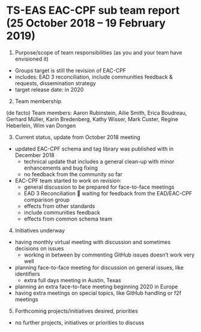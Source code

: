 # TS-EAS EAC-CPF sub team report (25 October 2018 – 19 February 2019)

1. Purpose/scope of team responsibilities (as you and your team have envisioned it)
* Groups target is still the revision of EAC-CPF
*	includes: EAD 3 reconciliation, include communities feedback & requests, dissemination strategy
*	target release date: in 2020

2. Team membership

(de facto) Team members: Aaron Rubinstein, Ailie Smith, Erica Boudreau, Gerhard Müller, Karin Bredenberg, Kathy Wisser, Mark Custer, Regine Heberlein, Wim van Dongen 

3. Current status, update from October 2018 meeting

*	updated EAC-CPF schema and tag library was published with in December 2018
	* technical update that includes a general clean-up with minor enhancements and bug fixing
	*	no feedback from the community so far
*	EAC-CPF team started to work on revision:
	*	general discussion to be prepared for face-to-face meetings
	*	EAD 3 Reconciliation  waiting for feedback from the EAD/EAC-CPF comparison group
	*	effects from other standards
	*	include communities feedback
	*	effects from common schema team

4. Initiatives underway
*	having monthly virtual meeting with discussion and sometimes decisions on issues
	*	working in between by commenting GitHub issues doesn’t work very well
*	planning face-to-face meeting for discussion on general issues, like identifiers 
	*	extra full days meeting in Austin, Texas
*	planning an extra face-to-face meeting beginning 2020 in Europe
*	having extra meetings on special topics, like GitHub handling or f2f meetings

5. Forthcoming projects/initiatives desired, priorities
*	no further projects, initiatives or priorities to discuss
